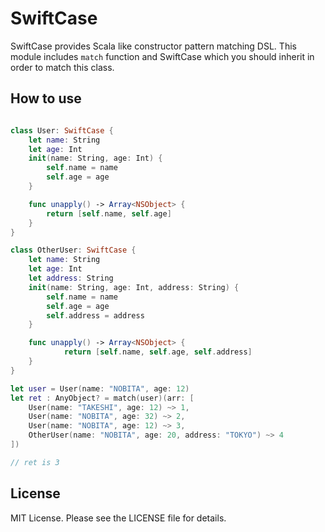 SwiftCase
===

SwiftCase provides Scala like constructor pattern matching DSL.
This module includes `match` function and SwiftCase which you should inherit in order to match this class.

## How to use

```swift

class User: SwiftCase {
    let name: String
    let age: Int
    init(name: String, age: Int) {
        self.name = name
        self.age = age
    }

    func unapply() -> Array<NSObject> {
        return [self.name, self.age]
    }
}

class OtherUser: SwiftCase {
    let name: String
    let age: Int
    let address: String
    init(name: String, age: Int, address: String) {
        self.name = name
        self.age = age
        self.address = address
    }

    func unapply() -> Array<NSObject> {
	        return [self.name, self.age, self.address]
    }
}

let user = User(name: "NOBITA", age: 12)
let ret : AnyObject? = match(user)(arr: [
    User(name: "TAKESHI", age: 12) ~> 1,
    User(name: "NOBITA", age: 32) ~> 2,
    User(name: "NOBITA", age: 12) ~> 3,
    OtherUser(name: "NOBITA", age: 20, address: "TOKYO") ~> 4
])

// ret is 3
```


## License

MIT License. Please see the LICENSE file for details.
